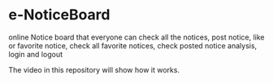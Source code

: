 # e-NoticeBoard
online Notice board that everyone can check all the notices, post notice, like or favorite notice, check all favorite notices, check posted notice analysis, login and logout

The video in this repository will show how it works.

